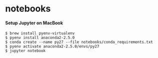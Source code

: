 # notebooks

#### Setup Jupyter on MacBook

```
$ brew install pyenv-virtualenv
$ pyenv install anaconda2-2.5.0
$ conda create --name py27 --file notebooks/conda_requirements.txt
$ pyenv activate anaconda2-2.5.0/envs/py27
$ jupyter notebook
```
